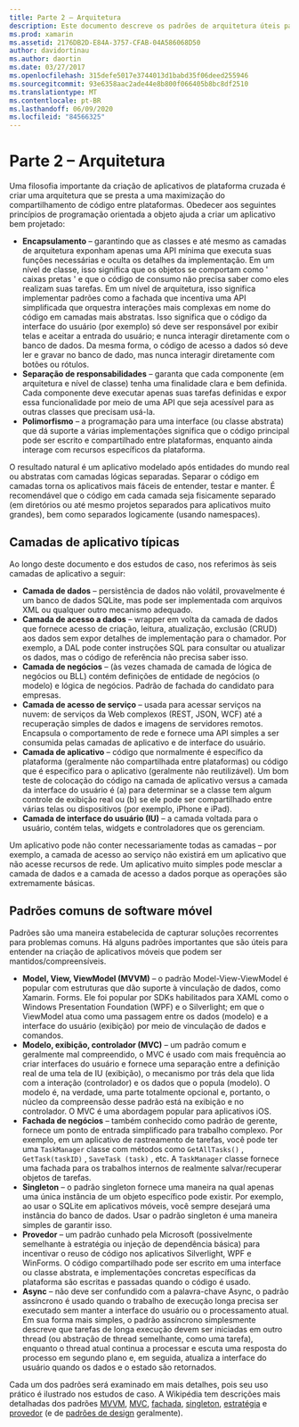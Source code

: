 ```yaml
---
title: Parte 2 – Arquitetura
description: Este documento descreve os padrões de arquitetura úteis para a criação de aplicativos de plataforma cruzada. Ele aborda camadas típicas de aplicativos (camada de dados, camada de acesso a dados, etc.) e padrões comuns de software móvel (MVVM, MVC, etc.)
ms.prod: xamarin
ms.assetid: 2176DB2D-E84A-3757-CFAB-04A586068D50
author: davidortinau
ms.author: daortin
ms.date: 03/27/2017
ms.openlocfilehash: 315defe5017e3744013d1babd35f06deed255946
ms.sourcegitcommit: 93e6358aac2ade44e8b800f066405b8bc8df2510
ms.translationtype: MT
ms.contentlocale: pt-BR
ms.lasthandoff: 06/09/2020
ms.locfileid: "84566325"
---
```

# <a name="part-2---architecture"></a>Parte 2 – Arquitetura

Uma filosofia importante da criação de aplicativos de plataforma cruzada é criar uma arquitetura que se presta a uma maximização do compartilhamento de código entre plataformas. Obedecer aos seguintes princípios de programação orientada a objeto ajuda a criar um aplicativo bem projetado:

- **Encapsulamento** – garantindo que as classes e até mesmo as camadas de arquitetura exponham apenas uma API mínima que executa suas funções necessárias e oculta os detalhes da implementação. Em um nível de classe, isso significa que os objetos se comportam como ' caixas pretas ' e que o código de consumo não precisa saber como eles realizam suas tarefas. Em um nível de arquitetura, isso significa implementar padrões como a fachada que incentiva uma API simplificada que orquestra interações mais complexas em nome do código em camadas mais abstratas. Isso significa que o código da interface do usuário (por exemplo) só deve ser responsável por exibir telas e aceitar a entrada do usuário; e nunca interagir diretamente com o banco de dados. Da mesma forma, o código de acesso a dados só deve ler e gravar no banco de dado, mas nunca interagir diretamente com botões ou rótulos.
- **Separação de responsabilidades** – garanta que cada componente (em arquitetura e nível de classe) tenha uma finalidade clara e bem definida. Cada componente deve executar apenas suas tarefas definidas e expor essa funcionalidade por meio de uma API que seja acessível para as outras classes que precisam usá-la.
- **Polimorfismo** – a programação para uma interface (ou classe abstrata) que dá suporte a várias implementações significa que o código principal pode ser escrito e compartilhado entre plataformas, enquanto ainda interage com recursos específicos da plataforma.

O resultado natural é um aplicativo modelado após entidades do mundo real ou abstratas com camadas lógicas separadas. Separar o código em camadas torna os aplicativos mais fáceis de entender, testar e manter. É recomendável que o código em cada camada seja fisicamente separado (em diretórios ou até mesmo projetos separados para aplicativos muito grandes), bem como separados logicamente (usando namespaces).

 <a name="Typical_Application_Layers"></a>

## <a name="typical-application-layers"></a>Camadas de aplicativo típicas

Ao longo deste documento e dos estudos de caso, nos referimos às seis camadas de aplicativo a seguir:

- **Camada de dados** – persistência de dados não volátil, provavelmente é um banco de dados SQLite, mas pode ser implementada com arquivos XML ou qualquer outro mecanismo adequado.
- **Camada de acesso a dados** – wrapper em volta da camada de dados que fornece acesso de criação, leitura, atualização, exclusão (CRUD) aos dados sem expor detalhes de implementação para o chamador. Por exemplo, a DAL pode conter instruções SQL para consultar ou atualizar os dados, mas o código de referência não precisa saber isso.
- **Camada de negócios** – (às vezes chamada de camada de lógica de negócios ou BLL) contém definições de entidade de negócios (o modelo) e lógica de negócios. Padrão de fachada do candidato para empresas.
- **Camada de acesso de serviço** – usada para acessar serviços na nuvem: de serviços da Web complexos (REST, JSON, WCF) até a recuperação simples de dados e imagens de servidores remotos. Encapsula o comportamento de rede e fornece uma API simples a ser consumida pelas camadas de aplicativo e de interface do usuário.
- **Camada de aplicativo** – código que normalmente é específico da plataforma (geralmente não compartilhada entre plataformas) ou código que é específico para o aplicativo (geralmente não reutilizável). Um bom teste de colocação do código na camada de aplicativo versus a camada da interface do usuário é (a) para determinar se a classe tem algum controle de exibição real ou (b) se ele pode ser compartilhado entre várias telas ou dispositivos (por exemplo, iPhone e iPad).
- **Camada de interface do usuário (IU)** – a camada voltada para o usuário, contém telas, widgets e controladores que os gerenciam.

Um aplicativo pode não conter necessariamente todas as camadas – por exemplo, a camada de acesso ao serviço não existirá em um aplicativo que não acesse recursos de rede. Um aplicativo muito simples pode mesclar a camada de dados e a camada de acesso a dados porque as operações são extremamente básicas.

 <a name="Common_Mobile_Software_Patterns"></a>

## <a name="common-mobile-software-patterns"></a>Padrões comuns de software móvel

Padrões são uma maneira estabelecida de capturar soluções recorrentes para problemas comuns. Há alguns padrões importantes que são úteis para entender na criação de aplicativos móveis que podem ser mantidos/compreensíveis.

- **Model, View, ViewModel (MVVM)** – o padrão Model-View-ViewModel é popular com estruturas que dão suporte à vinculação de dados, como Xamarin. Forms. Ele foi popular por SDKs habilitados para XAML como o Windows Presentation Foundation (WPF) e o Silverlight; em que o ViewModel atua como uma passagem entre os dados (modelo) e a interface do usuário (exibição) por meio de vinculação de dados e comandos.
- **Modelo, exibição, controlador (MVC)** – um padrão comum e geralmente mal compreendido, o MVC é usado com mais frequência ao criar interfaces do usuário e fornece uma separação entre a definição real de uma tela de IU (exibição), o mecanismo por trás dela que lida com a interação (controlador) e os dados que o popula (modelo). O modelo é, na verdade, uma parte totalmente opcional e, portanto, o núcleo da compreensão desse padrão está na exibição e no controlador. O MVC é uma abordagem popular para aplicativos iOS.
- **Fachada de negócios** – também conhecido como padrão de gerente, fornece um ponto de entrada simplificado para trabalho complexo. Por exemplo, em um aplicativo de rastreamento de tarefas, você pode ter uma `TaskManager` classe com métodos como `GetAllTasks()` , `GetTask(taskID)` , `SaveTask (task)` , etc. A `TaskManager` classe fornece uma fachada para os trabalhos internos de realmente salvar/recuperar objetos de tarefas.
- **Singleton** – o padrão singleton fornece uma maneira na qual apenas uma única instância de um objeto específico pode existir. Por exemplo, ao usar o SQLite em aplicativos móveis, você sempre desejará uma instância do banco de dados. Usar o padrão singleton é uma maneira simples de garantir isso.
- **Provedor** – um padrão cunhado pela Microsoft (possivelmente semelhante à estratégia ou injeção de dependência básica) para incentivar o reuso de código nos aplicativos Silverlight, WPF e WinForms. O código compartilhado pode ser escrito em uma interface ou classe abstrata, e implementações concretas específicas da plataforma são escritas e passadas quando o código é usado.
- **Async** – não deve ser confundido com a palavra-chave Async, o padrão assíncrono é usado quando o trabalho de execução longa precisa ser executado sem manter a interface do usuário ou o processamento atual. Em sua forma mais simples, o padrão assíncrono simplesmente descreve que tarefas de longa execução devem ser iniciadas em outro thread (ou abstração de thread semelhante, como uma tarefa), enquanto o thread atual continua a processar e escuta uma resposta do processo em segundo plano e, em seguida, atualiza a interface do usuário quando os dados e o estado são retornados.

Cada um dos padrões será examinado em mais detalhes, pois seu uso prático é ilustrado nos estudos de caso. A Wikipédia tem descrições mais detalhadas dos padrões [MVVM](https://en.wikipedia.org/wiki/Model–view–viewmodel), [MVC](https://en.wikipedia.org/wiki/Model–view–controller), [fachada](https://en.wikipedia.org/wiki/Facade_pattern), [singleton](https://en.wikipedia.org/wiki/Singleton_pattern), [estratégia](https://en.wikipedia.org/wiki/Strategy_pattern) e [provedor](https://en.wikipedia.org/wiki/Provider_model) (e de [padrões de design](https://en.wikipedia.org/wiki/Design_Patterns) geralmente).
